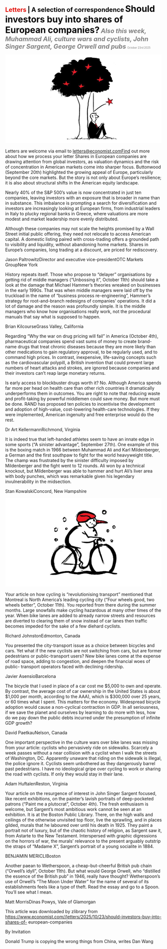 <span style="color:#E3120B; font-size:14.9pt; font-weight:bold;">Letters</span> <span style="color:#000000; font-size:14.9pt; font-weight:bold;">| A selection of correspondence</span>
<span style="color:#000000; font-size:21.0pt; font-weight:bold;">Should investors buy into shares of European companies?</span>
<span style="color:#808080; font-size:14.9pt; font-weight:bold; font-style:italic;">Also this week, Muhammad Ali, culture wars and cyclists, John Singer Sargent, George Orwell and pubs</span>
<span style="color:#808080; font-size:6.2pt;">October 23rd 2025</span>

![](../images/009_Should_investors_buy_into_shares_of_European_companies/p0035_img01.jpeg)

Letters are welcome via email to letters@economist.comFind out more about how we process your letter Shares in European companies are drawing attention from global investors, as valuation dynamics and the risk of concentration in American markets come into sharper focus. Buttonwood (September 20th) highlighted the growing appeal of Europe, particularly beyond the core markets. But the story is not only about Europe’s resilience; it is also about structural shifts in the American equity landscape.

Nearly 40% of the S&P 500’s value is now concentrated in just ten companies, leaving investors with an exposure that is broader in name than in substance. This imbalance is prompting a search for diversification and investors are increasingly looking at European firms, from industrial leaders in Italy to plucky regional banks in Greece, where valuations are more modest and market leadership more evenly distributed.

Although these companies may not scale the heights promised by a Wall Street initial public offering, they need not relocate to access American capital. A domestic listing paired with cross-trading offers a grounded path to visibility and liquidity, without abandoning home markets. Shares in Europe’s companies, long trading at a discount, are priced for rediscovery.

Jason PaltrowitzDirector and executive vice-presidentOTC Markets GroupNew York

History repeats itself. Those who propose to “delayer” organisations by getting rid of middle managers (“Unbossing it”, October 11th) should take a look at the damage that Michael Hammer’s theories wreaked on businesses in the early 1990s. That was when middle managers were laid off by the truckload in the name of “business process re-engineering”, Hammer’s strategy for root-and-branch redesigns of companies’ operations. It did a lot of damage and the reason was profoundly simple. It is the middle managers who know how organisations really work, not the procedural manuals that say what is supposed to happen.

Brian KilcourseGrass Valley, California

Regarding “Why the war on drug pricing will fail” in America (October 4th), pharmaceutical companies spend vast sums of money to create brand- name drugs that treat chronic diseases because they are more likely than other medications to gain regulatory approval, to be regularly used, and to command high prices. In contrast, inexpensive, life-saving concepts such as the cardiovascular polypill, a British invention that could prevent large numbers of heart attacks and strokes, are ignored because companies and their investors can’t reap large monetary returns.

Is early access to blockbuster drugs worth it? No. Although America spends far more per head on health care than other rich countries it dramatically underperforms them in outcomes. You are right to note that reducing waste and profit-taking by powerful middlemen could save money. But more must be done. RAND has proposed ten policies to incentivise the development and adoption of high-value, cost-lowering health-care technologies. If they were implemented, American ingenuity and free enterprise would do the rest.

Dr Art KellermannRichmond, Virginia

It is indeed true that left-handed athletes seem to have an innate edge in some sports (“A sinister advantage”, September 27th). One example of this is the boxing match in 1966 between Muhammad Ali and Karl Mildenberger, a German and the first southpaw to fight for the world heavyweight title. The champ was frustrated by the sinister difficulty imposed by Mildenberger and the fight went to 12 rounds. Ali won by a technical knockout, but Mildenberger was able to hammer and hurt Ali’s liver area with body punches, which was remarkable given his legendary invulnerability in the midsection.

Stan KowalskiConcord, New Hampshire

![](../images/009_Should_investors_buy_into_shares_of_European_companies/p0037_img01.jpeg)

Your article on how cycling is “revolutionising transport” mentioned that Montreal is North America’s leading cycling city (“Four wheels good, two wheels better”, October 11th). You reported from there during the summer months. Large snowfalls make cycling hazardous at many other times of the year. When bike lanes are added to already narrow streets and resources are diverted to clearing them of snow instead of car lanes then traffic becomes impeded for the sake of a few diehard cyclists.

Richard JohnstonEdmonton, Canada

You presented the city-transport issue as a choice between bicycles and cars. Yet what if the new cyclists are not switching from cars, but are former pedestrians or public-transport users? New bike lanes come at the expense of road space, adding to congestion, and deepen the financial woes of public- transport operators faced with declining ridership.

Javier AsensioBarcelona

The bicycle that I used in place of a car cost me $5,000 to own and operate. By contrast, the average cost of car ownership in the United States is about $1,000 per month, according to the AAA), which is $300,000 over 25 years, or 60 times what I spent. This matters for the economy. Widespread bicycle adoption would cause a non-cyclical contraction in GDP. In all seriousness, if we save the planet and ourselves by learning to do more with less, how do we pay down the public debts incurred under the presumption of infinite GDP growth?

David PaetkauNelson, Canada

One important perspective in the culture wars over bike lanes was missing from your article: cyclists who pervasively ride on sidewalks. Scarcely a week passes without a near collision with a cyclist when I walk the streets of Washington, DC. Apparently unaware that riding on the sidewalk is illegal, the police ignore it. Cyclists seem unbothered as they dangerously barrel past pedestrians. I have no ideological gripe over cycling to work or sharing the road with cyclists. If only they would stay in their lane.

Adam HuftalenReston, Virginia

Your article on the resurgence of interest in John Singer Sargent focused, like recent exhibitions, on the painter’s lavish portraits of deep-pocketed patrons (“Paint me a plutocrat”, October 4th). The fresh enthusiasm is welcome, but Sargent’s most ambitious work cannot be seen at an exhibition. It is at the Boston Public Library. There, on the high walls and ceilings of the otherwise unvisited top floor, live the sprawling, and in places gilded, murals that he laboured over until his death in 1925. They paint a portrait not of luxury, but of the chaotic history of religion, as Sargent saw it, from Astarte to the New Testament. Interspersed with graphic digressions on the horrors of war, the murals’ relevance to the present arguably outstrip the straps of “Madame X”, Sargent’s portrait of a young socialite in 1884.

BENJAMIN MERICLIBoston

Another paean to Wetherspoon, a cheap-but-cheerful British pub chain (“Orwell’s idyll”, October 11th). But what would George Orwell, who “distilled the essence of the British pub” in 1946, really have thought? Wetherspoon’s use of Orwell’s “The Moon Under Water” for the name of several of its establishments feels like a type of theft. Read the essay and go to a Spoon. You’ll see what I mean.

Matt MorrisDinas Powys, Vale of Glamorgan

This article was downloaded by zlibrary from https://www.economist.com//letters/2025/10/23/should-investors-buy-into-shares-of- european-companies

By Invitation

Donald Trump is copying the wrong things from China, writes Dan Wang